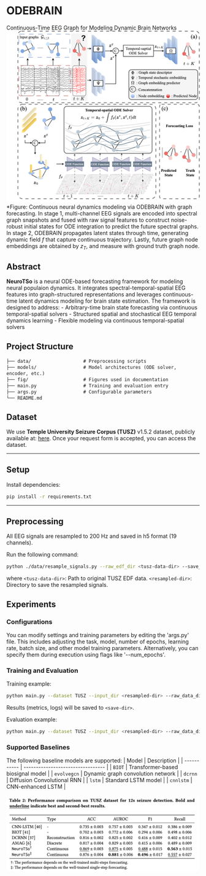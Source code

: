 # ODEBRAIN
Continuous-Time EEG Graph for Modeling Dynamic Brain Networks
![NeuroTSo](./fig/proposal.png)
*Figure: Continuous neural dynamics modeling via ODEBRAIN with graph forecasting. In stage 1, multi-channel EEG signals are encoded into spectral graph snapshots and fused with raw signal features to construct noise-robust initial states for ODE integration to predict the future spectral graphs. In stage 2, ODEBRAIN propagates latent states through time, generating dynamic field $f$ that capture continuous trajectory. Lastly, future graph node embeddings are obtained by $z_{T}$, and measure with ground truth graph node.

## Abstract
**NeuroTSo** is a neural ODE-based forecasting framework for modeling neural populaion dynamics. It integrates spectral-temporal-spatial EEG features into graph-structured representations and leverages continuous-time latent dynamics modeling for brain state estimation.
The framework is designed to address:
    - Arbitrary-time brain state forecasting via continuous temporal-spatial solvers
    - Structured spatial and stochastical EEG temporal dynamics learning
    - Flexible modeling via continuous temporal-spatial solvers

## Project Structure
    ├── data/                   # Preprocessing scripts
    ├── models/                 # Model architectures (ODE solver, encoder, etc.)
    ├── fig/                    # Figures used in documentation
    ├── main.py                 # Training and evaluation entry
    ├── args.py                 # Configurable parameters
    └── README.md

## Dataset
We use **Temple University Seizure Corpus (TUSZ)** v1.5.2 dataset, publicly available at: [here](https://isip.piconepress.com/projects/tuh_eeg/).
Once your request form is accepted, you can access the dataset.

---

## Setup

Install dependencies:

```bash
pip install -r requirements.txt
```

---

## Preprocessing
All EEG signals are resampled to 200 Hz and saved in h5 format (19 channels).

Run the following command:

```bash
python ./data/resample_signals.py --raw_edf_dir <tusz-data-dir> --save_dir <resampled-dir>
```
where `<tusz-data-dir>`: Path to original TUSZ EDF data.
 `<resampled-dir>`: Directory to save the resampled signals.
 
## Experiments
### Configurations
You can modify settings and training parameters by editing the 'args.py' file. 
This includes adjusting the task, model, number of epochs, learning rate, batch size, and other model training parameters. 
Alternatively, you can specify them during execution using flags like '--num_epochs'.

### Training and Evaluation
Training example:
```bash
python main.py --dataset TUSZ --input_dir <resampled-dir> --raw_data_dir <tusz-data-dir> --save_dir <save-dir> --task detection --model_name evobrain --num_epochs 100 
```
Results (metrics, logs) will be saved to `<save-dir>`.

Evaluation example:
```bash
python main.py --dataset TUSZ --input_dir <resampled-dir> --raw_data_dir <tusz-data-dir> --save_dir <save-dir> --task detection --test --load_model_path <save-model-dir> --model_name evobrain
```

### Supported Baselines
The following baseline models are supported:
| Model       | Description                       |
| ----------- | --------------------------------- |
| `BIOT`      | Transformer-based biosignal model |
| `evolvegcn` | Dynamic graph convolution network |
| `dcrnn`     | Diffusion Convolutional RNN       |
| `lstm`      | Standard LSTM model               |
| `cnnlstm`   | CNN-enhanced LSTM                 |

![NeuroTSo](./fig/table_result.png)
